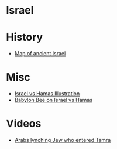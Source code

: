 # Israel

# History
* [Map of ancient Israel](https://twitter.com/CraigStrath2883/status/1392283112785252357?s=20)

# Misc
* [Israel vs Hamas Illustration](https://twitter.com/Rivki_Katz/status/1392488363219984386?s=20)
* [Babylon Bee on Israel vs Hamas](https://twitter.com/TheBabylonBee/status/1392557584889040896?s=20)

# Videos
* [Arabs lynching Jew who entered Tamra](https://twitter.com/AviRabina/status/1392595614173642762?s=20)
